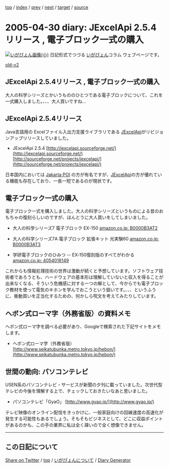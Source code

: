 [top](../index.html) 
 / [index](index.html) 
 / [prev](https://igapyon.github.io/diary/2005/ig050429.html) 
 / [next](https://igapyon.github.io/diary/2005/ig050504.html) 
 / [target](https://igapyon.github.io/diary/2005/ig050430.html) 
 / [source](https://github.com/igapyon/diary/blob/gh-pages/2005/ig050430.html.src.md) 

2005-04-30 diary: JExcelApi 2.5.4リリース , 電子ブロック一式の購入
=====================================================================================================
[![いがぴょん画像(小)](https://igapyon.github.io/diary/images/iga200306s.jpg "いがぴょん")](https://igapyon.github.io/diary/memo/memoigapyon.html) 日記形式でつづる [いがぴょん](https://igapyon.github.io/diary/memo/memoigapyon.html)コラム ウェブページです。

[old-v2](ig050430-orig.html)

## JExcelApi 2.5.4リリース , 電子ブロック一式の購入

大人の科学シリーズとかいうもののひとつである電子ブロックについて、これを一式購入しました。、、、大人買いですね…


## JExcelApi 2.5.4リリース

Java言語用の Excelファイル入出力支援ライブラリである [JExcelApi](http://www.igapyon.jp/igapyon/diary/keyword/jexcelapi.html)がリビジョンアップリリースしていました。

* JExcelApi 2.5.4
  [http://jexcelapi.sourceforge.net/](http://jexcelapi.sourceforge.net/)
  [http://sourceforge.net/projects/jexcelapi/](http://sourceforge.net/projects/jexcelapi/)

日本国内においては [Jakarta POI](http://www.igapyon.jp/igapyon/diary/keyword/jakartapoi.html) の方が有名ですが、[JExcelApi](http://www.igapyon.jp/igapyon/diary/keyword/jexcelapi.html)の方が優れている機能も存在しており、一長一短であるのが現状です。

## 電子ブロック一式の購入

電子ブロック一式を購入しました。大人の科学シリーズというものによる昔のおもちゃの復刻らしいのですが、ほんとうに大人買いをしてしまいました。

* 大人の科学シリーズ7 電子ブロック EX-150
    [amazon.co.jp: B0000B3AT2](http://www.amazon.co.jp/exec/obidos/ASIN/B0000B3AT2/igapyondiary-22)
    
* 大人の科学シリーズ7A 電子ブロック 拡張キット 光実験60
    [amazon.co.jp: B0000B3AT3](http://www.amazon.co.jp/exec/obidos/ASIN/B0000B3AT3/igapyondiary-22)
    
* 学研電子ブロックのひみつ -- EX‐150復刻版のすべてがわかる
    [amazon.co.jp: 4054018149](http://www.amazon.co.jp/exec/obidos/ASIN/4054018149/igapyondiary-22)
  

これからも情報処理技術の世界は激動が続くと予想しています。ソフトウェア技術者であろうとも、ハードウェアの基本形は理解していないと収入を得ることが出来なくなる、そういう危機感に対する一つの解として、今からでも電子ブロック教材を使って電気のキホンを学んでおこうという狙いです。、、、というふうに、衝動買いを正当化するための、何かしら呪文を考えてみたりしています。

## ヘボン式ローマ字（外務省版）の資料メモ

ヘボン式ローマ字を調べる必要があり、Googleで検索された下記サイトをメモします。

* ヘボン式ローマ字（外務省版）
  [http://www.seikatubunka.metro.tokyo.jp/hebon/](http://www.seikatubunka.metro.tokyo.jp/hebon/)

## 世間の動向: パソコンテレビ

USEN系のパソコンテレビ・サービスが新聞の夕刊に載っていました。次世代型テレビの今後を理解する上で、チェックしておきたいなあと思いました。

* パソコンテレビ「GyaO」
  [http://www.gyao.jp/](http://www.gyao.jp/)

テレビ映像のオンライン配信をきっかけに、一般家庭向けの回線速度の高速化が発生する可能性もあるでしょう。そもそもビジネスとして、どこに収益ポイントがあるのかも、この手の業界に私は全く疎いので全く想像できません。

----------------------------------------------------------------------------------------------------

## この日記について

[Share on Twitter](https://twitter.com/intent/tweet?hashtags=igapyon%2Cdiary%2C%E3%81%84%E3%81%8C%E3%81%B4%E3%82%87%E3%82%93&text=JExcelApi+2.5.4%E3%83%AA%E3%83%AA%E3%83%BC%E3%82%B9+%2C+%E9%9B%BB%E5%AD%90%E3%83%96%E3%83%AD%E3%83%83%E3%82%AF%E4%B8%80%E5%BC%8F%E3%81%AE%E8%B3%BC%E5%85%A5&url=https%3A%2F%2Figapyon.github.io%2Fdiary%2F2005%2Fig050430.html) / [top](../index.html) / [いがぴょんについて](https://igapyon.github.io/diary/memo/memoigapyon.html) / [Diary Generator](https://github.com/igapyon/igapyonv3)
